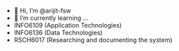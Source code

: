 - 👋 Hi, I’m @arijit-fsw
- 🌱 I’m currently learning ...
- INFO6109 (Application Technologies)
- INFO6136 (Data Technologies)
- RSCH6017 (Researching and documenting the system)
